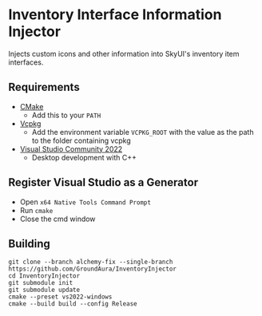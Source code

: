 # Inventory Interface Information Injector
Injects custom icons and other information into SkyUI's inventory item interfaces.

## Requirements
* [CMake](https://cmake.org/)
	* Add this to your `PATH`
* [Vcpkg](https://github.com/microsoft/vcpkg)
	* Add the environment variable `VCPKG_ROOT` with the value as the path to the folder containing vcpkg
* [Visual Studio Community 2022](https://visualstudio.microsoft.com/)
	* Desktop development with C++

## Register Visual Studio as a Generator
* Open `x64 Native Tools Command Prompt`
* Run `cmake`
* Close the cmd window

## Building
```
git clone --branch alchemy-fix --single-branch https://github.com/GroundAura/InventoryInjector
cd InventoryInjector
git submodule init
git submodule update
cmake --preset vs2022-windows
cmake --build build --config Release
```
